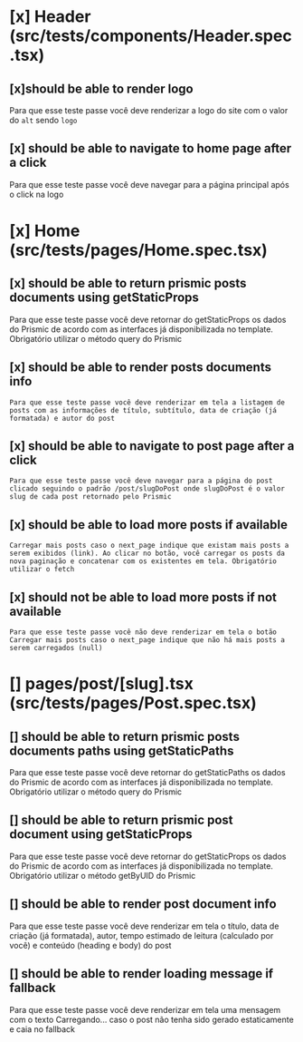 # [x] Header (src/__tests__/components/Header.spec.tsx)

## [x]should be able to render logo
  Para que esse teste passe você deve renderizar a logo do site com o valor do `alt` sendo `logo`

## [x] should be able to navigate to home page after a click
  Para que esse teste passe você deve navegar para a página principal após o click na logo


# [x] Home (src/__tests__/pages/Home.spec.tsx)
  ## [x] should be able to return prismic posts documents using getStaticProps
  Para que esse teste passe você deve retornar do getStaticProps os dados do Prismic de acordo com as interfaces já disponibilizada no template. Obrigatório utilizar o método query do Prismic

  ## [x] should be able to render posts documents info
    Para que esse teste passe você deve renderizar em tela a listagem de posts com as informações de título, subtítulo, data de criação (já formatada) e autor do post

  ## [x] should be able to navigate to post page after a click
    Para que esse teste passe você deve navegar para a página do post clicado seguindo o padrão /post/slugDoPost onde slugDoPost é o valor slug de cada post retornado pelo Prismic

  ## [x] should be able to load more posts if available
    Carregar mais posts caso o next_page indique que existam mais posts a serem exibidos (link). Ao clicar no botão, você carregar os posts da nova paginação e concatenar com os existentes em tela. Obrigatório utilizar o fetch

  ## [x] should not be able to load more posts if not available
    Para que esse teste passe você não deve renderizar em tela o botão Carregar mais posts caso o next_page indique que não há mais posts a serem carregados (null)


# [] pages/post/[slug].tsx (src/__tests__/pages/Post.spec.tsx)

 ## [] should be able to return prismic posts documents paths using getStaticPaths
  Para que esse teste passe você deve retornar do getStaticPaths os dados do Prismic de acordo com as interfaces já disponibilizada no template. Obrigatório utilizar o método query do Prismic


 ## [] should be able to return prismic post document using getStaticProps
  Para que esse teste passe você deve retornar do getStaticProps os dados do Prismic de acordo com as interfaces já disponibilizada no template. Obrigatório utilizar o método getByUID do Prismic
 ## [] should be able to render post document info
  Para que esse teste passe você deve renderizar em tela o título, data de criação (já formatada), autor, tempo estimado de leitura (calculado por você) e conteúdo (heading e body) do post
 ## [] should be able to render loading message if fallback
  Para que esse teste passe você deve renderizar em tela uma mensagem com o texto Carregando... caso o post não tenha sido gerado estaticamente e caia no fallback
